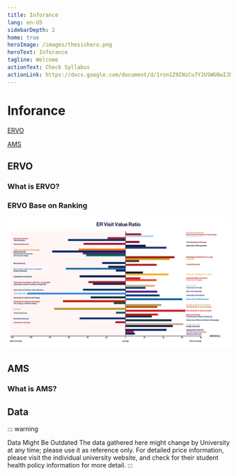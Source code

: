 ```yaml
---
title: Inforance
lang: en-US
sidebarDepth: 2
home: true
heroImage: /images/thesishero.png
heroText: Inforance
tagline: Welcome
actionText: Check Syllabus
actionLink: https://docs.google.com/document/d/1ron1Z9INzCu7YJUSWU0wIJRKHcphHt_6GlDmS6vlr5Q/edit?usp=sharing
---
```


# Inforance

[ERVO](./#erov) 

[AMS](./#ams)

## ERVO

### What is ERVO?



### ERVO Base on Ranking

![](https://raw.githubusercontent.com/irwinchyi/imgbed/master/img/ERVO.webp)

## AMS

### What is AMS?



## Data

::: warning 

Data Might Be Outdated 
The data gathered here might change by University at any time; please use it as reference only. For detailed price information, please visit the individual university website, and check for their student health policy information for more detail. 
:::

<br>

<br>

<br>

<br>

<br>

<br>